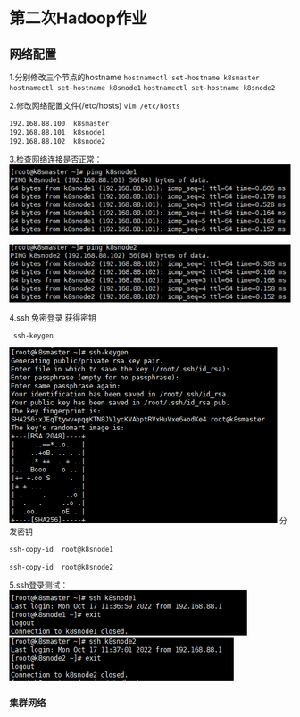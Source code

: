 # 第二次Hadoop作业 
## 网络配置


1.分别修改三个节点的hostname
`hostnamectl set-hostname k8smaster`
`hostnamectl set-hostname k8snode1`
`hostnamectl set-hostname k8snode2`

2.修改网络配置文件(/etc/hosts)
`vim /etc/hosts`

```shell
192.168.88.100  k8smaster
192.168.88.101  k8snode1
192.168.88.102  k8snode2
```

3.检查网络连接是否正常：
![输入图片说明](https://raw.githubusercontent.com/dfdbb/MyMakdownPhoto/master/2022/10/24/818h4JmQOGFhzUPH.png)

![输入图片说明](https://raw.githubusercontent.com/dfdbb/MyMakdownPhoto/master/2022/10/24/i8EPQHwgpd0FUndZ.png)

4.ssh 免密登录
获得密钥
```
 ssh-keygen
```
![输入图片说明](https://raw.githubusercontent.com/dfdbb/MyMakdownPhoto/master/2022/10/24/xWifOhO4rToi1Ujf.png)
分发密钥
```
ssh-copy-id  root@k8snode1

ssh-copy-id  root@k8snode2
```

5.ssh登录测试：
![输入图片说明](https://raw.githubusercontent.com/dfdbb/MyMakdownPhoto/master/2022/10/24/Xl5PFDrXC03nLlMk.png)
![输入图片说明](https://raw.githubusercontent.com/dfdbb/MyMakdownPhoto/master/2022/10/24/xP9Ze96au4CwrrrI.png)



### 集群网络
<!--stackedit_data:
eyJoaXN0b3J5IjpbMzc3Nzk3MjgyXX0=
-->